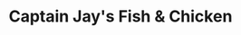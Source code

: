 ---
title: "Captain Jay's Fish & Chicken"
url: /detroit/captain-jays-fish-und-chicken/
shop: Lebensmittel
---